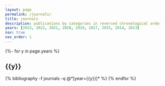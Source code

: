 ```yaml
---
layout: page
permalink: /journals/
title: journals
description: publications by categories in reversed chronological order.
years: [2023, 2022, 2021, 2020, 2019, 2017, 2015, 2014, 2013]
nav: true
nav_order: 1
---
```

<!-- _pages/publications.md -->
<div class="publications">

{%- for y in page.years %}
  <h2 class="year">{{y}}</h2>
  {% bibliography -f journals -q @*[year={{y}}]* %}
{% endfor %}

</div>
